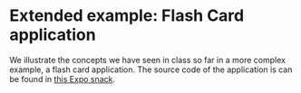 # Extended example: Flash Card application

We illustrate the concepts we have seen in class so far in a more complex example, a flash card application. The source code of the application is can be found in [this Expo snack](https://snack.expo.io/@rrobbes/flash-cards).


